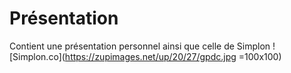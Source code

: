 # Présentation
Contient une présentation personnel ainsi que celle de Simplon
![Simplon.co](https://zupimages.net/up/20/27/gpdc.jpg =100x100)

